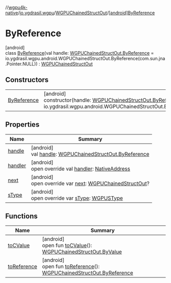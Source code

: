 //[wgpu4k-native](../../../../index.md)/[io.ygdrasil.wgpu](../../index.md)/[WGPUChainedStructOut](../index.md)/[[android]ByReference](index.md)

# ByReference

[android]\
class [ByReference](index.md)(val handle: [WGPUChainedStructOut.ByReference](../../../io.ygdrasil.wgpu.android/-w-g-p-u-chained-struct-out/-by-reference/index.md) = io.ygdrasil.wgpu.android.WGPUChainedStructOut.ByReference(com.sun.jna.Pointer.NULL)) : [WGPUChainedStructOut](../index.md)

## Constructors

| | |
|---|---|
| [ByReference](-by-reference.md) | [android]<br>constructor(handle: [WGPUChainedStructOut.ByReference](../../../io.ygdrasil.wgpu.android/-w-g-p-u-chained-struct-out/-by-reference/index.md) = io.ygdrasil.wgpu.android.WGPUChainedStructOut.ByReference(com.sun.jna.Pointer.NULL)) |

## Properties

| Name | Summary |
|---|---|
| [handle](handle.md) | [android]<br>val [handle](handle.md): [WGPUChainedStructOut.ByReference](../../../io.ygdrasil.wgpu.android/-w-g-p-u-chained-struct-out/-by-reference/index.md) |
| [handler](handler.md) | [android]<br>open override val [handler](handler.md): [NativeAddress](../../../ffi/-native-address/index.md) |
| [next](next.md) | [android]<br>open override var [next](next.md): [WGPUChainedStructOut](../index.md)? |
| [sType](s-type.md) | [android]<br>open override var [sType](s-type.md): [WGPUSType](../../-w-g-p-u-s-type/index.md) |

## Functions

| Name | Summary |
|---|---|
| [toCValue](../[android]to-c-value.md) | [android]<br>open fun [toCValue](../[android]to-c-value.md)(): [WGPUChainedStructOut.ByValue](../../../io.ygdrasil.wgpu.android/-w-g-p-u-chained-struct-out/-by-value/index.md) |
| [toReference](../to-reference.md) | [android]<br>open fun [toReference](../to-reference.md)(): [WGPUChainedStructOut.ByReference](../../../io.ygdrasil.wgpu.android/-w-g-p-u-chained-struct-out/-by-reference/index.md) |